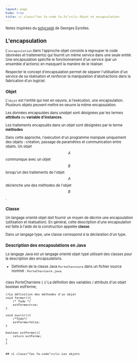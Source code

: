 ```yaml
---
layout: page
hide: true
title: <i class="fas fa-code fa-2x"></i> Objet et encapsulation
---
```

<script type="text/javascript" async
  src="https://cdn.mathjax.org/mathjax/latest/MathJax.js?config=TeX-MML-AM_CHTML">
</script>

Notes inspirées du
[polycopié](https://georgy.vvv.enseirb-matmeca.fr/PG202-203/poo-info-2021.pdf)
de Georges Eyrolles. 

<style>
html {
 zoom: 0.80;
}
</style>

## <i class="fas fa-code"></i> L'encapsulation

L'`encapsulation` dans l'approche objet consiste à regrouper le code (données et
traitements) qui fournit un même service dans une seule entité. Une
encapsulation spécifie le fonctionnement d'un service (par un ensemble
d'actions) en masquant la manière de le réaliser. 

Respecter le concept d'encapsulation permet de séparer l'utilisation d'un
service de sa réalisation et renforcer la manipulation d'abstractions dans la
fabrication d'un logiciel. 

### Objet

L'`objet` est l'entité qui met en oeuvre, à l'exécution, une encapsulation.
Plusieurs objets peuvent mettre en oeuvre la même encapsulation.

Les données encapsulées dans unobjet sont désignées par les termes **attributs**
ou **variable d'instances**. 

Les traitements encapsulés dans un objet sont désignées par le terme
**méthodes**

Dans cette approche, l'exécution d'un programme manipule uniquement des objets :
création, passage de paramètres et communication entre objets. Un objet $$A$$
communique avec un objet $$B$$ lorsqu'un des traitements de l'objet $$A$$
déclenche une des méthodes de l'objet $$B$$. 

### Classe 

Un langage orienté objet doit fournir un moyen de décrire une encapsulation
(utilisation et réalisation). En général, cette description d'une encapsulation
est faite à l'aide de la construction appelée **classe**. 

Dans un langage type, une classe correspond à la déclaration d'un type. 

### Description des encapsulations en Java
Le langage Java est un langage orienté objet typé utilisant des classes pour la
description des encapsulations. 

- Définition de la classe Java `PorteCharniere` dans un fichier source nommé :
  `PorteCharniere.java`. 
  
  ```java
class PorteCharniere {
    // La définition des variables / attributs d'un objet
    boolean estFerme;
    
    //La définition des méthodes d'un objet
    void fermer(){
        /* Todo */
        estFerme=true;
    }
    
    void ouvrir(){
        /*Todo*/
        estFerme=false;
    }
    
    boolean estFerme(){
        return estFerme;
    }
    }
  ```

## <i class="fas fa-code"></i> Les objets


